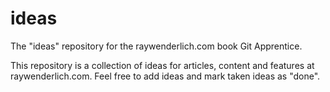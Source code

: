 # ideas
The "ideas" repository for the raywenderlich.com book Git Apprentice.

This repository is a collection of ideas for articles, content 
and features at raywenderlich.com.
Feel free to add ideas and mark taken ideas as "done".
